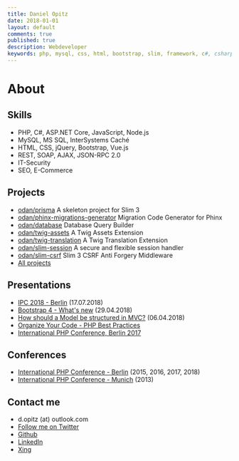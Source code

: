 ```yaml
---
title: Daniel Opitz
date: 2018-01-01
layout: default
comments: true
published: true
description: Webdeveloper
keywords: php, mysql, css, html, bootstrap, slim, framework, c#, csharp, dotnet
---
```


# About

## Skills

* PHP, C#, ASP.NET Core, JavaScript, Node.js
* MySQL, MS SQL, InterSystems Caché
* HTML, CSS, jQuery, Bootstrap, Vue.js
* REST, SOAP, AJAX, JSON-RPC 2.0
* IT-Security
* SEO, E-Commerce

## Projects

* [odan/prisma](https://github.com/odan/prisma) A skeleton project for Slim 3
* [odan/phinx-migrations-generator](https://github.com/odan/phinx-migrations-generator) Migration Code Generator for Phinx
* [odan/database](https://github.com/odan/database) Database Query Builder
* [odan/twig-assets](https://github.com/odan/twig-assets) A Twig Assets Extension
* [odan/twig-translation](https://github.com/odan/twig-translation) A Twig Translation Extension
* [odan/slim-session](https://github.com/odan/slim-session) A secure and flexible session handler
* [odan/slim-csrf](https://github.com/odan/slim-csrf) Slim 3 CSRF Anti Forgery Middleware
* [All projects](https://github.com/odan?tab=repositories)

## Presentations

* [IPC 2018 - Berlin](https://docs.google.com/presentation/d/e/2PACX-1vT_OZnrmB-2yR6H2tbhaYScN9Ep5Y50cmO-EJvahParPR8y1aC5U0KjDPDBt1WRdQawPntHZIXc29am/pub?start=false&loop=false&delayms=3000) (17.07.2018)
* [Bootstrap 4 - What's new](https://docs.google.com/presentation/d/e/2PACX-1vQb4cO-oFucbMml4HPlHHFB5PBeqFQARCYk8F3RgpZvjesmn3oBxJWA298484QJDKQwqwTk-tWplyRl/pub?start=true&loop=false&delayms=3000) (29.04.2018)
* [How should a Model be structured in MVC?](https://docs.google.com/presentation/d/e/2PACX-1vRtWygDHLUy4U5ZkhGMwYHBUYRuEECf0ohHxCfPPMqcpbfB90LKzRVYd0Z0N7xrVxw1M8yOIQtGhH13/pub?start=false&loop=false&delayms=3000) (06.04.2018)
* [Organize Your Code - PHP Best Practices](https://docs.google.com/presentation/d/e/2PACX-1vRHEG7QspO0d5NHOw0PkPRmcO76zoO3mWPSK3lVuhtKypd2y5F_Z5M_ZMzr0hhX_pVKNtZnloT_tTwe/pub?start=false&loop=false&delayms=3000)
* [International PHP Conference, Berlin 2017](https://docs.google.com/presentation/d/e/2PACX-1vRka40LAqG-H_xKVU-wHCqxZ-YXbhxVPW06A0l3F5NUzi0zNqXQQr2-zJlz44r5oWyOIvG1M81MRFis/pub?start=false&loop=false&delayms=3000)

## Conferences

* [International PHP Conference - Berlin](https://phpconference.com/) (2015, 2016, 2017, 2018)
* [International PHP Conference - Munich](https://phpconference.com/) (2013)

## Contact me

* d.opitz (at) outlook.com
* [Follow me on Twitter](https://twitter.com/dopitz)
* [Github](https://github.com/odan)
* [LinkedIn](https://www.linkedin.com/in/daniel-opitz-493816111)
* [Xing](https://www.xing.com/profile/Daniel_Opitz9)
